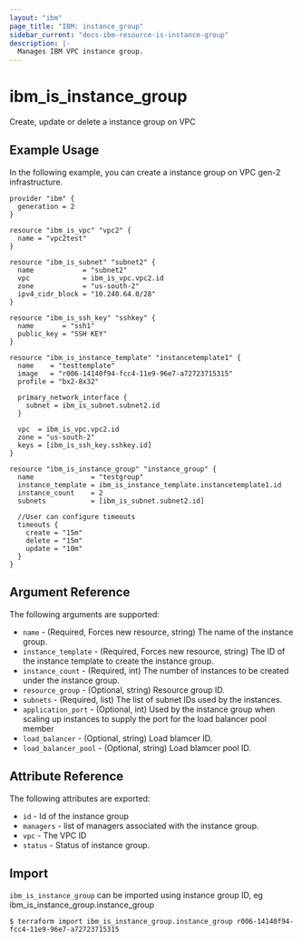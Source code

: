 ```yaml
---
layout: "ibm"
page_title: "IBM: instance_group"
sidebar_current: "docs-ibm-resource-is-instance-group"
description: |-
  Manages IBM VPC instance group.
---
```


# ibm\_is_instance_group

Create, update or delete a instance group on VPC

## Example Usage

In the following example, you can create a instance group on VPC gen-2 infrastructure.
```hcl
provider "ibm" {
  generation = 2
}

resource "ibm_is_vpc" "vpc2" {
  name = "vpc2test"
}

resource "ibm_is_subnet" "subnet2" {
  name            = "subnet2"
  vpc             = ibm_is_vpc.vpc2.id
  zone            = "us-south-2"
  ipv4_cidr_block = "10.240.64.0/28"
}

resource "ibm_is_ssh_key" "sshkey" {
  name       = "ssh1"
  public_key = "SSH KEY"
}

resource "ibm_is_instance_template" "instancetemplate1" {
  name    = "testtemplate"
  image   = "r006-14140f94-fcc4-11e9-96e7-a72723715315"
  profile = "bx2-8x32"

  primary_network_interface {
    subnet = ibm_is_subnet.subnet2.id
  }

  vpc  = ibm_is_vpc.vpc2.id
  zone = "us-south-2"
  keys = [ibm_is_ssh_key.sshkey.id]
}

resource "ibm_is_instance_group" "instance_group" {
  name              = "testgroup"
  instance_template = ibm_is_instance_template.instancetemplate1.id
  instance_count    = 2
  subnets           = [ibm_is_subnet.subnet2.id]

  //User can configure timeouts
  timeouts {
    create = "15m"
    delete = "15m"
    update = "10m"
  }
}
```

## Argument Reference

The following arguments are supported:

* `name` - (Required, Forces new resource, string) The name of the instance group.
* `instance_template` - (Required, Forces new resource, string) The ID of the instance template to create the instance group.
* `instance_count` - (Required, int) The number of instances to be created under the instance group.
* `resource_group` - (Optional, string) Resource group ID.
* `subnets` - (Required, list) The list of subnet IDs used by the instances.
* `application_port` - (Optional, int) Used by the instance group when scaling up instances to supply the port for the load balancer pool member
* `load_balancer` - (Optional, string) Load blamcer ID.
* `load_balancer_pool` - (Optional, string) Load blamcer pool ID.

## Attribute Reference

The following attributes are exported:

* `id` - Id of the instance group
* `managers` - list of managers associated with the instance group.
* `vpc` - The VPC ID
* `status` - Status of instance group.

## Import

`ibm_is_instance_group` can be imported using instance group ID, eg ibm_is_instance_group.instance_group

```
$ terraform import ibm_is_instance_group.instance_group r006-14140f94-fcc4-11e9-96e7-a72723715315
```
